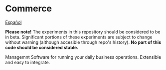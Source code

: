 # Commerce

[Español](README.es.md)

**Please note!** The experiments in this repository should be considered to be in beta. Significant portions of these experiments are subject to change without warning (although accesible through repo's history). **No part of this code should be considered stable.**

Managemnt Software for running your daily business operations. Extensible and easy to integrate.
